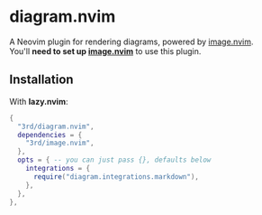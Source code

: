 # diagram.nvim

A Neovim plugin for rendering diagrams, powered by [image.nvim](https://github.com/3rd/image.nvim).
\
You'll **need to set up [image.nvim](https://github.com/3rd/image.nvim)** to use this plugin.

## Installation

With **lazy.nvim**:

```lua
{
  "3rd/diagram.nvim",
  dependencies = {
    "3rd/image.nvim",
  },
  opts = { -- you can just pass {}, defaults below
    integrations = {
      require("diagram.integrations.markdown"),
    },
  },
},
```
